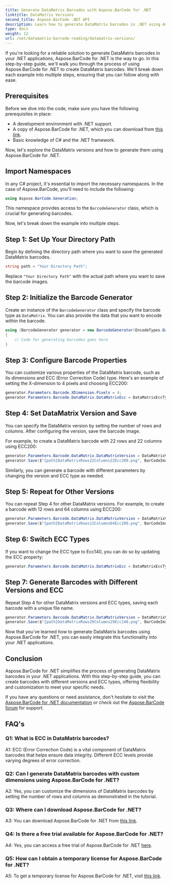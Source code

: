 ```yaml
---
title: Generate DataMatrix Barcodes with Aspose.BarCode for .NET
linktitle: DataMatrix Versions
second_title: Aspose.BarCode .NET API
description: Learn how to generate DataMatrix barcodes in .NET using Aspose.BarCode for .NET. Custom dimensions, ECC support, and more.
type: docs
weight: 12
url: /net/datamatrix-barcode-reading/datamatrix-versions/
---
```

If you're looking for a reliable solution to generate DataMatrix barcodes in your .NET applications, Aspose.BarCode for .NET is the way to go. In this step-by-step guide, we'll walk you through the process of using Aspose.BarCode for .NET to create DataMatrix barcodes. We'll break down each example into multiple steps, ensuring that you can follow along with ease.

## Prerequisites

Before we dive into the code, make sure you have the following prerequisites in place:
- A development environment with .NET support.
- A copy of Aspose.BarCode for .NET, which you can download from [this link](https://releases.aspose.com/barcode/net/).
- Basic knowledge of C# and the .NET framework.

Now, let's explore the DataMatrix versions and how to generate them using Aspose.BarCode for .NET.

## Import Namespaces

In any C# project, it's essential to import the necessary namespaces. In the case of Aspose.BarCode, you'll need to include the following:

```csharp
using Aspose.BarCode.Generation;
```

This namespace provides access to the `BarcodeGenerator` class, which is crucial for generating barcodes.

Now, let's break down the example into multiple steps.

## Step 1: Set Up Your Directory Path

Begin by defining the directory path where you want to save the generated DataMatrix barcodes.

```csharp
string path = "Your Directory Path";
```

Replace `"Your Directory Path"` with the actual path where you want to save the barcode images.

## Step 2: Initialize the Barcode Generator

Create an instance of the `BarcodeGenerator` class and specify the barcode type as `DataMatrix`. You can also provide the data that you want to encode within the barcode.

```csharp
using (BarcodeGenerator generator = new BarcodeGenerator(EncodeTypes.DataMatrix, "Åspóse.Barcóde©"))
{
    // Code for generating barcodes goes here
}
```

## Step 3: Configure Barcode Properties

You can customize various properties of the DataMatrix barcode, such as its dimensions and ECC (Error Correction Code) type. Here's an example of setting the X-dimension to 4 pixels and choosing ECC200:

```csharp
generator.Parameters.Barcode.XDimension.Pixels = 4;
generator.Parameters.Barcode.DataMatrix.DataMatrixEcc = DataMatrixEccType.Ecc200;
```

## Step 4: Set DataMatrix Version and Save

You can specify the DataMatrix version by setting the number of rows and columns. After configuring the version, save the barcode image.

For example, to create a DataMatrix barcode with 22 rows and 22 columns using ECC200:

```csharp
generator.Parameters.Barcode.DataMatrix.DataMatrixVersion = DataMatrixVersion.ECC200_22x22;
generator.Save($"{path}DataMatrixRows22Columns22Ecc200.png", BarCodeImageFormat.Png);
```

Similarly, you can generate a barcode with different parameters by changing the version and ECC type as needed.

## Step 5: Repeat for Other Versions

You can repeat Step 4 for other DataMatrix versions. For example, to create a barcode with 12 rows and 64 columns using ECC200:

```csharp
generator.Parameters.Barcode.DataMatrix.DataMatrixVersion = DataMatrixVersion.DMRE_12x64;
generator.Save($"{path}DataMatrixRows12Columns64Ecc200.png", BarCodeImageFormat.Png);
```

## Step 6: Switch ECC Types

If you want to change the ECC type to Ecc140, you can do so by updating the ECC property:

```csharp
generator.Parameters.Barcode.DataMatrix.DataMatrixEcc = DataMatrixEccType.Ecc140;
```

## Step 7: Generate Barcodes with Different Versions and ECC

Repeat Step 4 for other DataMatrix versions and ECC types, saving each barcode with a unique file name.

```csharp
generator.Parameters.Barcode.DataMatrix.DataMatrixVersion = DataMatrixVersion.ECC000_140_29x29;
generator.Save($"{path}DataMatrixRows29Columns29Ecc140.png", BarCodeImageFormat.Png);
```

Now that you've learned how to generate DataMatrix barcodes using Aspose.BarCode for .NET, you can easily integrate this functionality into your .NET applications.

## Conclusion

Aspose.BarCode for .NET simplifies the process of generating DataMatrix barcodes in your .NET applications. With this step-by-step guide, you can create barcodes with different versions and ECC types, offering flexibility and customization to meet your specific needs.

If you have any questions or need assistance, don't hesitate to visit the [Aspose.BarCode for .NET documentation](https://reference.aspose.com/barcode/net/) or check out the [Aspose.BarCode forum](https://forum.aspose.com/c/barcode/13) for support.

## FAQ's

### Q1: What is ECC in DataMatrix barcodes?

A1: ECC (Error Correction Code) is a vital component of DataMatrix barcodes that helps ensure data integrity. Different ECC levels provide varying degrees of error correction.

### Q2: Can I generate DataMatrix barcodes with custom dimensions using Aspose.BarCode for .NET?

A2: Yes, you can customize the dimensions of DataMatrix barcodes by setting the number of rows and columns as demonstrated in the tutorial.

### Q3: Where can I download Aspose.BarCode for .NET?

A3: You can download Aspose.BarCode for .NET from [this link](https://releases.aspose.com/barcode/net/).

### Q4: Is there a free trial available for Aspose.BarCode for .NET?

A4: Yes, you can access a free trial of Aspose.BarCode for .NET [here](https://releases.aspose.com/).

### Q5: How can I obtain a temporary license for Aspose.BarCode for .NET?

A5: To get a temporary license for Aspose.BarCode for .NET, visit [this link](https://purchase.aspose.com/temporary-license/).
